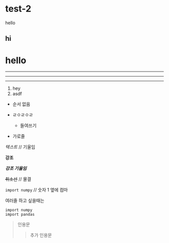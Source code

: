 # test-2
hello

## hi

# hello

---

---


***

1. hey
2. asdf



- 순서 없음
- ㄹㅇㄹㅇㄹ
  - 들여쓰기

- 가로줄

*텍스트*    // 기울임

**강조**

***강조 기울임***

~~취소선~~  // 물결

`import numpy` // 숫자 1 옆에 컴마

여러줄 하고 싶을때는

```
import numpy
import pandas

```

> 인용문
>> 추가 인용문


